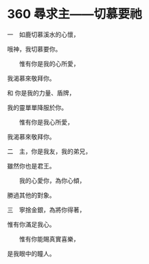 # 360 尋求主——切慕要祂

一　如鹿切慕溪水的心懷，

哦神，我切慕要你。

　　惟有你是我的心所愛，

我渴慕來敬拜你。

和 你是我的力量、盾牌，

我的靈單單降服於你。

　　惟有你是我心所愛，

我渴慕來敬拜你。

二　主，你是我友，我的弟兄，

雖然你也是君王。

　　我的心愛你，為你心傾，

勝過其他的對象。

三　寧捨金銀，為將你得著，

惟有你滿足我心。

　　惟有你能賜真實喜樂，

是我眼中的瞳人。

